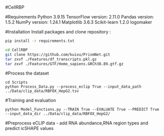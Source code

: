 #CellRBP

#Requirements
Python 3.9.15
TensorFlow version: 2.11.0
Pandas version: 1.5.2
NumPy version: 1.24.1
Matplotlib 3.6.3
Scikit-learn 1.2.0
logomaker

#Installation
Install packages and clone repository :

```bash
pip install -r requirements.txt

cd CellRBP
git clone https://github.com/kuixu/PrismNet.git
tar zxvf ./Features/df_transcripts.pkl.gz
tar zxvf ./Features/GTF/Homo_sapiens.GRCh38.89.gtf.gz
```

#Process the dataset

```
cd Scripts
python Process_Data.py --process_eclip True --input_data_path ../Data/clip_data/RBFOX_HepG2.tsv
```

#Training and evaluation
```
python Model_Functions.py --TRAIN True --EVALUATE True --PREDICT True --input_data_dir ../Data/clip_data/RBFOX_HepG2/
```




#Preprocess eCLIP data - add RNA abundance,RNA region types and predict icSHAPE values



